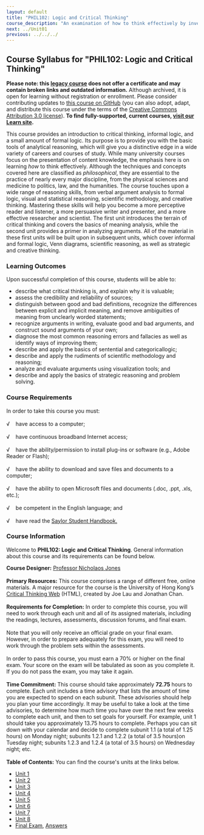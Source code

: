 ```yaml
---
layout: default
title: "PHIL102: Logic and Critical Thinking"
course_description: "An examination of how to think effectively by investigating critical modes of thinking such as formal and informal logic, meaning analysis, verbal argument analysis, visual and statistical reasoning, scientific methodology, strategic and creative thinking, and applied critical thinking."
next: ../Unit01
previous: ../../../
---
```

Course Syllabus for "PHIL102: Logic and Critical Thinking"
----------------------------------------------------------

**Please note: this [legacy course](https://sayloracademy.zendesk.com/hc/en-us/articles/206089967) does not offer a certificate and may contain 
broken links and outdated information.** Although archived, it is open 
for learning without registration or enrollment. Please consider contributing 
updates to [this course on GitHub](https://github.com/saylordotorg/course_phil102) 
(you can also adopt, adapt, and distribute this course under the terms of 
the [Creative Commons Attribution 3.0 license](http://creativecommons.org/licenses/by/3.0/)). **To find fully-supported, current courses, [visit our 
Learn site](https://learn.saylor.org).**

This course provides an introduction to critical thinking, informal
logic, and a small amount of formal logic. Its purpose is to provide you
with the basic tools of analytical reasoning, which will give you a
distinctive edge in a wide variety of careers and courses of study.
While many university courses focus on the presentation of content
knowledge, the emphasis here is on learning *how* to think effectively.
Although the techniques and concepts covered here are classified as
*philosophical*, they are essential to the practice of nearly every
major discipline, from the physical sciences and medicine to politics,
law, and the humanities. The course touches upon a wide range of
reasoning skills, from verbal argument analysis to formal logic, visual
and statistical reasoning, scientific methodology, and creative
thinking. Mastering these skills will help you become a more perceptive
reader and listener, a more persuasive writer and presenter, and a more
effective researcher and scientist. The first unit introduces the
terrain of critical thinking and covers the basics of meaning analysis,
while the second unit provides a primer in analyzing arguments. All of
the material in these first units will be built upon in subsequent
units, which cover informal and formal logic, Venn diagrams, scientific
reasoning, as well as strategic and creative thinking.

### Learning Outcomes

Upon successful completion of this course, students will be able to:  

-   describe what critical thinking is, and explain why it is valuable;
-   assess the credibility and reliability of sources;
-   distinguish between good and bad definitions, recognize the
    differences between explicit and implicit meaning, and remove
    ambiguities of meaning from unclearly worded statements;
-   recognize arguments in writing, evaluate good and bad arguments, and
    construct sound arguments of your own;
-   diagnose the most common reasoning errors and fallacies as well as
    identify ways of improving them;
-   describe and apply the basics of sentential and categoricallogic;
-   describe and apply the rudiments of scientific methodology and
    reasoning;
-   analyze and evaluate arguments using visualization tools; and
-   describe and apply the basics of strategic reasoning and problem
    solving.

### Course Requirements

In order to take this course you must:  
    
 √    have access to a computer;  
    
 √    have continuous broadband Internet access;  
    
 √    have the ability/permission to install plug-ins or software (e.g.,
Adobe Reader or Flash);  
    
 √    have the ability to download and save files and documents to a
computer;  
    
 √    have the ability to open Microsoft files and documents (.doc,
.ppt, .xls, etc.);  
    
 √    be competent in the English language; and  
    
 √    have read the [Saylor Student
Handbook.](https://resources.saylor.org/archived/wp-content/uploads/2012/05/Saylor-StudentHandbook.pdf)

### Course Information

Welcome to **PHIL102: Logic and Critical Thinking**. General information
about this course and its requirements can be found below.  
  
 **Course Designer:** [Professor Nicholaos
Jones](http://www.saylor.org/faculty-h-n/#ProfessorNicholaosJones)  
    
 **Primary Resources:** This course comprises a range of different free,
online materials. A major resource for the course is the University of
Hong Kong’s [Critical Thinking
Web](http://philosophy.hku.hk/think/critical/improve.php) (HTML),
created by Joe Lau and Jonathan Chan.  
    
 **Requirements for Completion:** In order to complete this course, you
will need to work through each unit and all of its assigned materials,
including the readings, lectures, assessments, discussion forums, and
final exam.  
    
 Note that you will only receive an official grade on your final exam.
However, in order to prepare adequately for this exam, you will need to
work through the problem sets within the assessments.  
    
 In order to pass this course, you must earn a 70% or higher on the
final exam. Your score on the exam will be tabulated as soon as you
complete it. If you do not pass the exam, you may take it again.  
    
 **Time Commitment:** This course should take approximately **72.75**
hours to complete. Each unit includes a time advisory that lists the
amount of time you are expected to spend on each subunit. These
advisories should help you plan your time accordingly. It may be useful
to take a look at the time advisories, to determine how much time you
have over the next few weeks to complete each unit, and then to set
goals for yourself. For example, unit 1 should take you approximately
13.75 hours to complete. Perhaps you can sit down with your calendar and
decide to complete subunit 1.1 (a total of 1.25 hours) on Monday night;
subunits 1.2.1 and 1.2.2 (a total of 3.5 hours)on Tuesday night;
subunits 1.2.3 and 1.2.4 (a total of 3.5 hours) on Wednesday night;
etc.  
    
**Table of Contents:** You can find the course's units at the links below.

- [Unit 1](https://legacy.saylor.org/phil102/Unit01/)
- [Unit 2](https://legacy.saylor.org/phil102/Unit02/)
- [Unit 3](https://legacy.saylor.org/phil102/Unit03/)
- [Unit 4](https://legacy.saylor.org/phil102/Unit04/)
- [Unit 5](https://legacy.saylor.org/phil102/Unit05/)
- [Unit 6](https://legacy.saylor.org/phil102/Unit06/)
- [Unit 7](https://legacy.saylor.org/phil102/Unit07/)
- [Unit 8](https://legacy.saylor.org/phil102/Unit08/)
- [Final Exam](http://saylordotorg.github.io/LegacyExams/PHIL/PHIL102/PHIL102-FinalExam.html), [Answers](http://saylordotorg.github.io/LegacyExams/PHIL/PHIL102/PHIL102-FinalExam-Answers.html)
